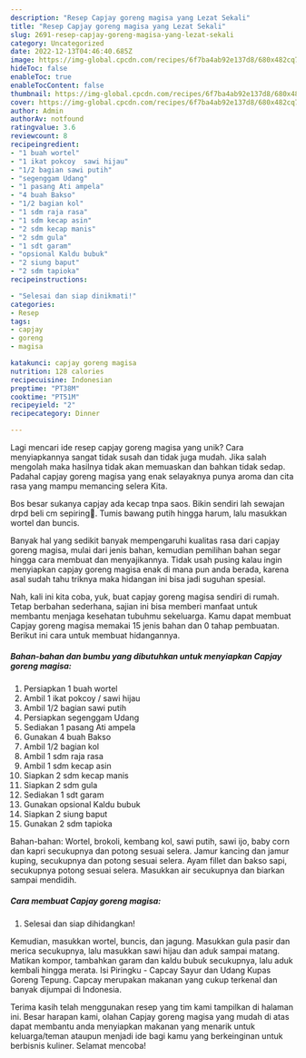 ```yaml
---
description: "Resep Capjay goreng magisa yang Lezat Sekali"
title: "Resep Capjay goreng magisa yang Lezat Sekali"
slug: 2691-resep-capjay-goreng-magisa-yang-lezat-sekali
category: Uncategorized
date: 2022-12-13T04:46:40.685Z
image: https://img-global.cpcdn.com/recipes/6f7ba4ab92e137d8/680x482cq70/capjay-goreng-magisa-foto-resep-utama.jpg
hideToc: false
enableToc: true
enableTocContent: false
thumbnail: https://img-global.cpcdn.com/recipes/6f7ba4ab92e137d8/680x482cq70/capjay-goreng-magisa-foto-resep-utama.jpg
cover: https://img-global.cpcdn.com/recipes/6f7ba4ab92e137d8/680x482cq70/capjay-goreng-magisa-foto-resep-utama.jpg
author: Admin
authorAv: notfound
ratingvalue: 3.6
reviewcount: 8
recipeingredient:
- "1 buah wortel"
- "1 ikat pokcoy  sawi hijau"
- "1/2 bagian sawi putih"
- "segenggam Udang"
- "1 pasang Ati ampela"
- "4 buah Bakso"
- "1/2 bagian kol"
- "1 sdm raja rasa"
- "1 sdm kecap asin"
- "2 sdm kecap manis"
- "2 sdm gula"
- "1 sdt garam"
- "opsional Kaldu bubuk"
- "2 siung baput"
- "2 sdm tapioka"
recipeinstructions:

- "Selesai dan siap dinikmati!"
categories:
- Resep
tags:
- capjay
- goreng
- magisa

katakunci: capjay goreng magisa 
nutrition: 128 calories
recipecuisine: Indonesian
preptime: "PT38M"
cooktime: "PT51M"
recipeyield: "2"
recipecategory: Dinner

---
```





Lagi mencari ide resep capjay goreng magisa yang unik? Cara menyiapkannya sangat tidak susah dan tidak juga mudah. Jika salah mengolah maka hasilnya tidak akan memuaskan dan bahkan tidak sedap. Padahal capjay goreng magisa yang enak selayaknya punya aroma dan cita rasa yang mampu memancing selera Kita.





Bos besar sukanya capjay ada kecap tnpa saos. Bikin sendiri lah sewajan drpd beli cm sepiring🤣. Tumis bawang putih hingga harum, lalu masukkan wortel dan buncis.

Banyak hal yang sedikit banyak mempengaruhi kualitas rasa dari capjay goreng magisa, mulai dari jenis bahan, kemudian pemilihan bahan segar hingga cara membuat dan menyajikannya. Tidak usah pusing kalau ingin menyiapkan capjay goreng magisa enak di mana pun anda berada, karena asal sudah tahu triknya maka hidangan ini bisa jadi suguhan spesial.






Nah, kali ini kita coba, yuk, buat capjay goreng magisa sendiri di rumah. Tetap berbahan sederhana, sajian ini bisa memberi manfaat untuk membantu menjaga kesehatan tubuhmu sekeluarga. Kamu dapat membuat Capjay goreng magisa memakai 15 jenis bahan dan 0 tahap pembuatan. Berikut ini cara untuk membuat hidangannya.

<!--inarticleads1-->

##### Bahan-bahan dan bumbu yang dibutuhkan untuk menyiapkan Capjay goreng magisa:

1. Persiapkan 1 buah wortel
1. Ambil 1 ikat pokcoy / sawi hijau
1. Ambil 1/2 bagian sawi putih
1. Persiapkan segenggam Udang
1. Sediakan 1 pasang Ati ampela
1. Gunakan 4 buah Bakso
1. Ambil 1/2 bagian kol
1. Ambil 1 sdm raja rasa
1. Ambil 1 sdm kecap asin
1. Siapkan 2 sdm kecap manis
1. Siapkan 2 sdm gula
1. Sediakan 1 sdt garam
1. Gunakan opsional Kaldu bubuk
1. Siapkan 2 siung baput
1. Gunakan 2 sdm tapioka


Bahan-bahan: Wortel, brokoli, kembang kol, sawi putih, sawi ijo, baby corn dan kapri secukupnya dan potong sesuai selera. Jamur kancing dan jamur kuping, secukupnya dan potong sesuai selera. Ayam fillet dan bakso sapi, secukupnya potong sesuai selera. Masukkan air secukupnya dan biarkan sampai mendidih. 

<!--inarticleads2-->

##### Cara membuat Capjay goreng magisa:


1. Selesai dan siap dihidangkan!

Kemudian, masukkan wortel, buncis, dan jagung. Masukkan gula pasir dan merica secukupnya, lalu masukkan sawi hijau dan aduk sampai matang. Matikan kompor, tambahkan garam dan kaldu bubuk secukupnya, lalu aduk kembali hingga merata. Isi Piringku - Capcay Sayur dan Udang Kupas Goreng Tepung. Capcay merupakan makanan yang cukup terkenal dan banyak dijumpai di Indonesia. 

Terima kasih telah menggunakan resep yang tim kami tampilkan di halaman ini. Besar harapan kami, olahan Capjay goreng magisa yang mudah di atas dapat membantu anda menyiapkan makanan yang menarik untuk keluarga/teman ataupun menjadi ide bagi kamu yang berkeinginan untuk berbisnis kuliner. Selamat mencoba!
